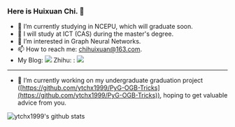 ### Here is Huixuan Chi. 👋

<!--
**ytchx1999/ytchx1999** is a ✨ _special_ ✨ repository because its `README.md` (this file) appears on your GitHub profile.

Here are some ideas to get you started:

- 🔭 I’m currently working on ...
- 🌱 I’m currently learning ...
- 👯 I’m looking to collaborate on ...
- 🤔 I’m looking for help with ...
- 💬 Ask me about ...
- 📫 How to reach me: ...
- 😄 Pronouns: ...
- ⚡ c: ...
-->



- 🔭 I’m currently studying in NCEPU, which will graduate soon.   
- 🔭 I will study at ICT (CAS) during the master's degree.  
- 🌱 I’m interested in Graph Neural Networks.  
- 📫 How to reach me: chihuixuan@163.com.
- My Blog: [![](https://img.shields.io/badge/CSDN-@智慧的旋风-red.svg?style=plastic)](https://blog.csdn.net/weixin_41650348/) Zhihu: :  [![](https://img.shields.io/badge/知乎-@智慧的旋风-blue.svg?style=plastic)](https://www.zhihu.com/people/zhi-hui-de-xuan-feng)
---
- 🤔 I’m currently working on my undergraduate graduation project ([https://github.com/ytchx1999/PyG-OGB-Tricks](https://github.com/ytchx1999/PyG-OGB-Tricks)), hoping to get valuable advice from you.
<!-- - My Blog: [https://blog.csdn.net/weixin_41650348/](https://blog.csdn.net/weixin_41650348/). -->

![ytchx1999's github stats](https://github-readme-stats.vercel.app/api?username=ytchx1999&theme=radical&show_icons=true) 
